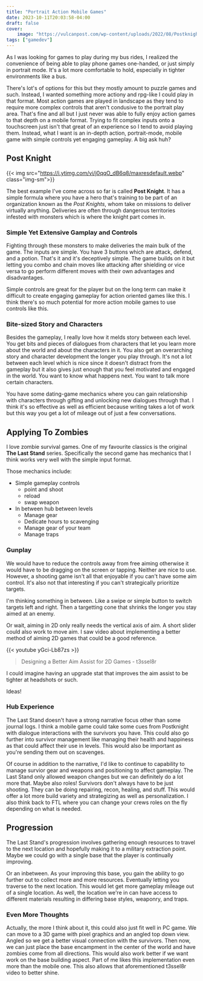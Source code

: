 ```yaml
---
title: "Portrait Action Mobile Games"
date: 2023-10-11T20:03:58-04:00
draft: false
cover:
    image: "https://vulcanpost.com/wp-content/uploads/2022/08/Postknight-2-Malaysian-Mobile-Game-Kurechii-Review-002.jpg"
tags: ["gamedev"]
---
```


As I was looking for games to play during my bus rides, I realized the convenience of being able to play phone games one-handed, or just simply in portrait mode. It's a lot more comfortable to hold, especially in tighter environments like a bus.

There's lot's of options for this but they mostly amount to puzzle games and such. Instead, I wanted something more actiony and rpg-like I could play in that format. Most action games are played in landscape as they tend to require more complex controls that aren't condusive to the portrait play area. That's fine and all but I just never was able to fully enjoy action games to that depth on a mobile format. Trying to fit complex inputs onto a touchscreen just isn't that great of an experience so I tend to avoid playing them. Instead, what I want is an in-depth action, portrait-mode, mobile game with simple controls yet engaging gameplay. A big ask huh?

## Post Knight

{{< img src="https://i.ytimg.com/vi/j0qqO_dB6q8/maxresdefault.webp" class="img-sm">}}

The best example I've come across so far is called **Post Knight**. It has a simple formula where you have a hero that's training to be part of an organization known as the *Post Knights*, whom take on missions to deliver virtually anything. Deliveries are often through dangerous territories infested with monsters which is where the knight part comes in.

### Simple Yet Extensive Gamplay and Controls

Fighting through these monsters to make deliveries the main bulk of the game. The inputs are simple. You have 3 buttons which are attack, defend, and a potion. That's it and it's deceptively simple. The game builds on it but letting you combo and chain moves like attacking after shielding or vice versa to go perform different moves with their own advantages and disadvantages.

Simple controls are great for the player but on the long term can make it difficult to create engaging gameplay for action oriented games like this. I think there's so much potential for more action mobile games to use controls like this.

### Bite-sized Story and Characters

Besides the gameplay, I really love how it melds story between each level. You get bits and pieces of dialogues from characters that let you learn more about the world and about the characters in it. You also get an overarching story and character development the longer you play through. It's not a lot between each level which is nice since it doesn't distract from the gameplay but it also gives just enough that you feel motivated and engaged in the world. You want to know what happens next. You want to talk more certain characters.

You have some dating-game mechanics where you can gain relationship with characters through gifting and unlocking new dialogues through that. I think it's so effective as well as efficient because writing takes a lot of work but this way you get a lot of mileage out of just a few conversations.

## Applying To Zombies

I love zombie survival games. One of my favourite classics is the original **The Last Stand** series. Specifically the second game has mechanics that I think works very well with the simple input format.

Those mechanics include:

- Simple gameplay controls
  - point and shoot
  - reload
  - swap weapon
- In between hub between levels
  - Manage gear
  - Dedicate hours to scavenging
  - Manage gear of your team
  - Manage traps

### Gunplay

We would have to reduce the controls away from free aiming otherwise it would have to be dragging on the screen or tapping. Neither are nice to use. However, a shooting game isn't all that enjoyable if you can't have some aim control. It's also not that interesting if you can't strategically prioritize targets.

I'm thinking something in between. Like a swipe or simple button to switch targets left and right. Then a targetting cone that shrinks the longer you stay aimed at an enemy.

Or wait, aiming in 2D only really needs the vertical axis of aim. A short slider could also work to move aim. I saw video about implementing a better method of aiming 2D games that could be a good reference.

{{< youtube yGci-Lb87zs >}}
> Designing a Better Aim Assist for 2D Games - t3ssel8r

I could imagine having an upgrade stat that improves the aim assist to be tighter at headshots or such.

Ideas!

### Hub Experience

The Last Stand doesn't have a strong narrative focus other than some journal logs. I think a mobile game could take some cues from Postknight with dialogue interactions with the survivors you have. This could also go further into survivor management like managing their health and happiness as that could affect their use in levels. This would also be important as you're sending them out on scavenges.

Of course in addition to the narrative, I'd like to continue to capability to manage survior gear and weapons and positioning to affect gameplay. The Last Stand only allowed weapon changes but we can definitely do a lot more that. Maybe also roles! Survivors don't always have to be just shooting. They can be doing repairing, recon, healing, and stuff. This would offer a lot more build variety and strategizing as well as personalization. I also think back to FTL where you can change your crews roles on the fly depending on what is needed.

## Progression

The Last Stand's progression involves gathering enough resources to travel to the next location and hopefully making it to a military extraction point. Maybe we could go with a single base that the player is continually improving.

Or an inbetween. As your improving this base, you gain the ability to go further out to collect more and more resources. Eventually letting you traverse to the next location. This would let get more gameplay mileage out of a single location. As well, the location we're in can have access to different materials resulting in differing base styles, weaponry, and traps.

### Even More Thoughts

Actually, the more I think about it, this could also just fit well in PC game. We can move to a 3D game with pixel graphics and an angled top down view. Angled so we get a better visual connection with the survivors. Then now, we can just place the base encampment in the center of the world and have zombies come from all directions. This would also work better if we want work on the base building aspect. Part of me likes this implementation even more than the mobile one. This also allows that aforementioned t3ssel8r video to better shine.
